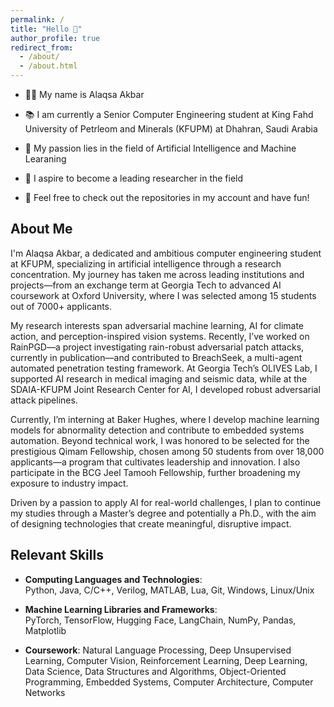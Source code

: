 ```yaml
---
permalink: /
title: "Hello 👋"
author_profile: true
redirect_from: 
  - /about/
  - /about.html
---
```


- 👦🏻 My name is Alaqsa Akbar

- 📚 I am currently a Senior Computer Engineering student at King Fahd University of Petrleom and Minerals (KFUPM) at Dhahran, Saudi Arabia

- 🤖 My passion lies in the field of Artificial Intelligence and Machine Learaning

- ‍🔬 I aspire to become a leading researcher in the field

- 🎉 Feel free to check out the repositories in my account and have fun!


## About Me
I'm Alaqsa Akbar, a dedicated and ambitious computer engineering student at KFUPM, specializing in artificial intelligence through a research concentration. My journey has taken me across leading institutions and projects—from an exchange term at Georgia Tech to advanced AI coursework at Oxford University, where I was selected among 15 students out of 7000+ applicants.

My research interests span adversarial machine learning, AI for climate action, and perception-inspired vision systems. Recently, I’ve worked on RainPGD—a project investigating rain-robust adversarial patch attacks, currently in publication—and contributed to BreachSeek, a multi-agent automated penetration testing framework. At Georgia Tech’s OLIVES Lab, I supported AI research in medical imaging and seismic data, while at the SDAIA-KFUPM Joint Research Center for AI, I developed robust adversarial attack pipelines.

Currently, I’m interning at Baker Hughes, where I develop machine learning models for abnormality detection and contribute to embedded systems automation. Beyond technical work, I was honored to be selected for the prestigious Qimam Fellowship, chosen among 50 students from over 18,000 applicants—a program that cultivates leadership and innovation. I also participate in the BCG Jeel Tamooh Fellowship, further broadening my exposure to industry impact.

Driven by a passion to apply AI for real-world challenges, I plan to continue my studies through a Master’s degree and potentially a Ph.D., with the aim of designing technologies that create meaningful, disruptive impact.

## Relevant Skills
- **Computing Languages and Technologies**:  
  Python, Java, C/C++, Verilog, MATLAB, Lua, Git, Windows, Linux/Unix

- **Machine Learning Libraries and Frameworks**:  
  PyTorch, TensorFlow, Hugging Face, LangChain, NumPy, Pandas, Matplotlib

- **Coursework**:
  Natural Language Processing, Deep Unsupervised Learning, Computer Vision, Reinforcement Learning, Deep Learning, Data Science, Data Structures and Algorithms, Object-Oriented Programming, Embedded Systems, Computer Architecture, Computer Networks